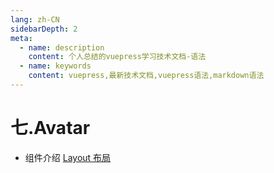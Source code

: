 ```yaml
---
lang: zh-CN
sidebarDepth: 2
meta:
  - name: description
    content: 个人总结的vuepress学习技术文档-语法
  - name: keywords
    content: vuepress,最新技术文档,vuepress语法,markdown语法
---
```


# 七.Avatar

- 组件介绍
  [Layout 布局](https://element-plus.gitee.io/#/zh-CN/component/layout)
